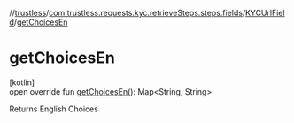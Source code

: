 //[trustless](../../../index.md)/[com.trustless.requests.kyc.retrieveSteps.steps.fields](../index.md)/[KYCUrlField](index.md)/[getChoicesEn](get-choices-en.md)

# getChoicesEn

[kotlin]\
open override fun [getChoicesEn](get-choices-en.md)(): Map&lt;String, String&gt;

Returns English Choices
